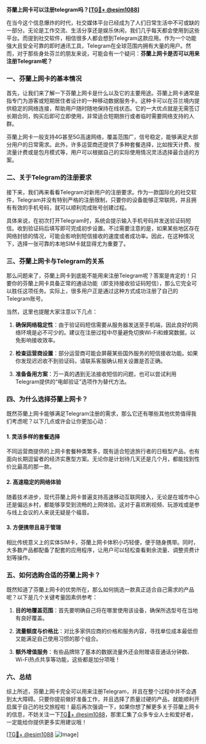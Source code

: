 **芬蘭上网卡可以注册telegram吗？[[TG💪+ @esim1088](https://t.me/s/esim1088)]**

在当今这个信息爆炸的时代，社交媒体平台已经成为了人们日常生活中不可或缺的一部分。无论是工作交流、生活分享还是娱乐休闲，我们几乎每天都会使用到这些平台。而提到社交软件，相信很多人都会想到Telegram这款应用。作为一个功能强大且安全可靠的即时通讯工具，Telegram在全球范围内拥有大量的用户。然而，对于那些身处芬兰的朋友来说，可能会有一个疑问：**芬蘭上网卡是否可以用来注册Telegram呢？**

### 一、芬蘭上网卡的基本情况

首先，让我们来了解一下芬蘭上网卡是什么以及它的主要用途。芬蘭上网卡通常是指专门为游客或短期居住者设计的一种移动数据服务卡。这种卡可以在芬兰境内提供稳定的网络连接，帮助用户随时随地保持在线状态。它的一大优点就是无需签订长期合同，购买后即可立即使用，非常适合短期旅行或者临时需要网络支持的人群。

芬蘭上网卡一般支持4G甚至5G高速网络，覆盖范围广，信号稳定，能够满足大部分用户的日常需求。此外，许多运营商还提供了多种套餐选择，比如按天计费、按流量计费或是包月模式等，用户可以根据自己的实际使用情况灵活选择最合适的方案。

### 二、关于Telegram的注册要求

接下来，我们再来看看Telegram对新用户的注册要求。作为一款国际化的社交软件，Telegram并没有特别严格的注册限制，只要你的设备能够正常联网，并且拥有有效的手机号码，就可以顺利完成账号创建过程。

具体来说，在初次打开Telegram时，系统会提示输入手机号码并发送验证码短信。收到验证码后填写即可完成初步设置。不过需要注意的是，如果某些地区存在网络封锁的情况，可能会影响到短信接收的速度或者成功率。因此，在这种情况下，选择一张可靠的本地SIM卡就显得尤为重要了。

### 三、芬蘭上网卡与Telegram的关系

那么问题来了，芬蘭上网卡到底能不能用来注册Telegram呢？答案是肯定的！只要你的芬蘭上网卡具备正常的通话功能（即支持接收验证码短信），那么它完全可以胜任这项任务。实际上，很多用户正是通过这种方式成功注册了自己的Telegram账号。

当然，这里也提醒大家注意以下几点：

1. **确保网络稳定性**：由于验证码短信需要从服务器发送至手机端，因此良好的网络环境是必不可少的。建议在注册过程中尽量避免切换Wi-Fi和蜂窝数据，以免影响接收效率。
   
2. **检查运营商设置**：部分运营商可能会屏蔽某些国外服务的短信接收功能。如果你发现迟迟收不到验证码，请联系客服确认相关设置是否正确。
   
3. **准备备用方案**：万一真的遇到无法接收短信的问题，也可以尝试利用Telegram提供的“电邮验证”选项作为替代方法。

### 四、为什么选择芬蘭上网卡？

既然芬蘭上网卡能够满足Telegram注册的需求，那么它还有哪些其他优势值得我们考虑呢？以下几点或许会让你更加心动：

#### 1. 灵活多样的套餐选择
不同运营商提供的上网卡套餐种类繁多，既有适合短途旅行者的日租型产品，也有面向长期逗留者的经济实惠型方案。无论你是计划待几天还是几个月，都能找到性价比最高的那一款。

#### 2. 高速稳定的网络体验
随着技术进步，现代芬蘭上网卡普遍支持高速移动互联网接入，无论是在城市中心还是偏远乡村，都能够享受到流畅的上网体验。这对于喜欢刷视频、玩游戏或是参与线上会议的人来说无疑是个福音。

#### 3. 方便携带且易于管理
相比传统意义上的实体SIM卡，芬蘭上网卡体积小巧轻便，便于随身携带。同时，大多数产品都配备了配套的应用程序，让用户可以轻松查看剩余流量、调整资费计划等操作。

### 五、如何选购合适的芬蘭上网卡？

既然知道了芬蘭上网卡的优势所在，那么如何挑选一款真正适合自己需求的产品呢？以下是几个关键考量因素供参考：

1. **目的地覆盖范围**：首先要明确自己将在哪里使用该设备，确保所选型号在当地有良好覆盖。
   
2. **流量额度与价格比**：对比多家供应商的价格和服务内容，寻找单位成本最低但又能满足自己使用习惯的那个组合。
   
3. **额外增值服务**：有些品牌除了基本的数据流量外还会附赠语音通话分钟数、Wi-Fi热点共享等功能，这些都是加分项哦！

### 六、总结

综上所述，芬蘭上网卡完全可以用来注册Telegram，并且在整个过程中并不会遇到太大障碍。只要你提前做好准备工作，并且选择了质量过硬的产品，就能顺利开启属于自己的社交旅程啦！最后再次强调一下，如果你想了解更多关于芬蘭上网卡的信息，不妨关注一下[TG💪+ @esim1088](https://t.me/s/esim1088)，那里汇集了众多专业人士和爱好者，一定能给你提供更多实用建议哦！

[[TG💪+ @esim1088](https://t.me/s/esim1088) ![Image](https://i.postimg.cc/4NQfJmqS/Snipaste-2025-05-13-00-14-12.png)]
